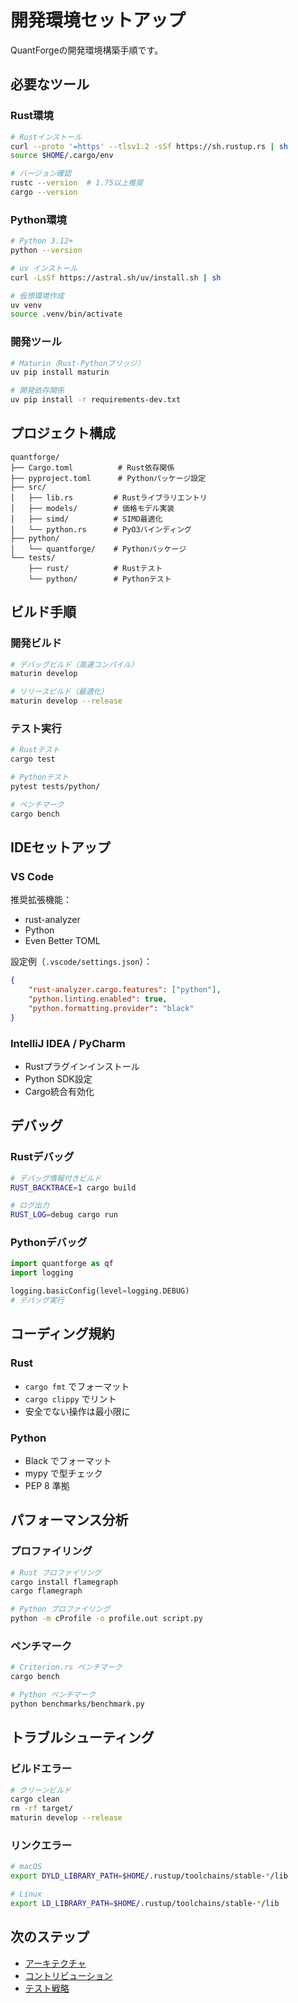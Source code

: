 # 開発環境セットアップ

QuantForgeの開発環境構築手順です。

## 必要なツール

### Rust環境

```bash
# Rustインストール
curl --proto '=https' --tlsv1.2 -sSf https://sh.rustup.rs | sh
source $HOME/.cargo/env

# バージョン確認
rustc --version  # 1.75以上推奨
cargo --version
```

### Python環境

```bash
# Python 3.12+
python --version

# uv インストール
curl -LsSf https://astral.sh/uv/install.sh | sh

# 仮想環境作成
uv venv
source .venv/bin/activate
```

### 開発ツール

```bash
# Maturin（Rust-Pythonブリッジ）
uv pip install maturin

# 開発依存関係
uv pip install -r requirements-dev.txt
```

## プロジェクト構成

```
quantforge/
├── Cargo.toml          # Rust依存関係
├── pyproject.toml      # Pythonパッケージ設定
├── src/
│   ├── lib.rs         # Rustライブラリエントリ
│   ├── models/        # 価格モデル実装
│   ├── simd/          # SIMD最適化
│   └── python.rs      # PyO3バインディング
├── python/
│   └── quantforge/    # Pythonパッケージ
└── tests/
    ├── rust/          # Rustテスト
    └── python/        # Pythonテスト
```

## ビルド手順

### 開発ビルド

```bash
# デバッグビルド（高速コンパイル）
maturin develop

# リリースビルド（最適化）
maturin develop --release
```

### テスト実行

```bash
# Rustテスト
cargo test

# Pythonテスト
pytest tests/python/

# ベンチマーク
cargo bench
```

## IDEセットアップ

### VS Code

推奨拡張機能：
- rust-analyzer
- Python
- Even Better TOML

設定例（`.vscode/settings.json`）：
```json
{
    "rust-analyzer.cargo.features": ["python"],
    "python.linting.enabled": true,
    "python.formatting.provider": "black"
}
```

### IntelliJ IDEA / PyCharm

- Rustプラグインインストール
- Python SDK設定
- Cargo統合有効化

## デバッグ

### Rustデバッグ

```bash
# デバッグ情報付きビルド
RUST_BACKTRACE=1 cargo build

# ログ出力
RUST_LOG=debug cargo run
```

### Pythonデバッグ

```python
import quantforge as qf
import logging

logging.basicConfig(level=logging.DEBUG)
# デバッグ実行
```

## コーディング規約

### Rust

- `cargo fmt` でフォーマット
- `cargo clippy` でリント
- 安全でない操作は最小限に

### Python

- Black でフォーマット
- mypy で型チェック
- PEP 8 準拠

## パフォーマンス分析

### プロファイリング

```bash
# Rust プロファイリング
cargo install flamegraph
cargo flamegraph

# Python プロファイリング
python -m cProfile -o profile.out script.py
```

### ベンチマーク

```bash
# Criterion.rs ベンチマーク
cargo bench

# Python ベンチマーク
python benchmarks/benchmark.py
```

## トラブルシューティング

### ビルドエラー

```bash
# クリーンビルド
cargo clean
rm -rf target/
maturin develop --release
```

### リンクエラー

```bash
# macOS
export DYLD_LIBRARY_PATH=$HOME/.rustup/toolchains/stable-*/lib

# Linux
export LD_LIBRARY_PATH=$HOME/.rustup/toolchains/stable-*/lib
```

## 次のステップ

- [アーキテクチャ](architecture.md)
- [コントリビューション](contributing.md)
- [テスト戦略](testing.md)